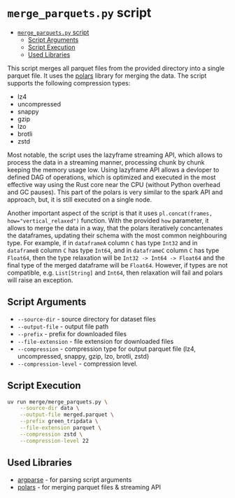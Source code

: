 # `merge_parquets.py` script

- [`merge_parquets.py` script](#merge_parquetspy-script)
  - [Script Arguments](#script-arguments)
  - [Script Execution](#script-execution)
  - [Used Libraries](#used-libraries)


This script merges all parquet files from the provided directory into a single parquet file. It uses the [polars](https://www.pola.rs/) library for merging the data. The script supports the following compression types:
- lz4
- uncompressed
- snappy
- gzip
- lzo
- brotli
- zstd

Most notable, the script uses the lazyframe streaming API, which allows to process the data in a streaming manner, processing chunk by chunk keeping the memory usage low. Using lazyframe API allows a devloper to defined DAG of operations, which is optimized and executed in the most effective way using the Rust core near the CPU (without Python overhead and GC pauses). This part of the polars is very similar to the spark API and approach, but, it is still executed on a single node.

Another important aspect of the script is that it uses `pl.concat(frames, how="vertical_relaxed")` function. With the provided `how` parameter, it allows to merge the data in a way, that the polars iteratively concantenates the dataframes, updating their schema with the most common neighbouring type. For example, if in `dataframeA` column `C` has type `Int32` and in `dataframeB` column `C` has type `Int64`, and in `dataframeC` column `C` has type `Float64`, then the type relaxation will be `Int32 -> Int64 -> Float64` and the final type of the merged dataframe will be `Float64`. However, if types are not compatible, e.g. `List[String]` and `Int64`, then relaxation will fail and polars will raise an exception.


## Script Arguments

- `--source-dir` - source directory for dataset files
- `--output-file` - output file path
- `--prefix` - prefix for downloaded files
- `--file-extension` - file extension for downloaded files
- `--compression` - compression type for output parquet file (lz4, uncompressed, snappy, gzip, lzo, brotli, zstd)
- `--compression-level` - compression level.

## Script Execution

```bash
uv run merge/merge_parquets.py \
    --source-dir data \
    --output-file merged.parquet \
    --prefix green_tripdata \
    --file-extension parquet \
    --compression zstd \
    --compression-level 22
```

## Used Libraries

- [argparse](https://docs.python.org/3/library/argparse.html) - for parsing script arguments
- [polars](https://www.pola.rs/) - for merging parquet files & streaming API